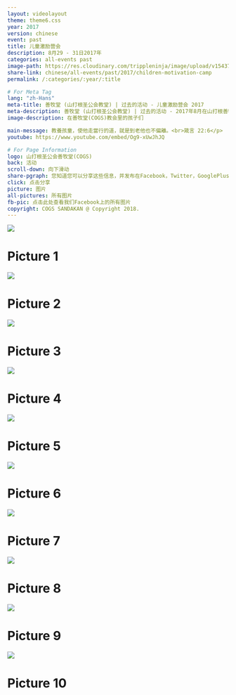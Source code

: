 ```yaml
---
layout: videolayout
theme: theme6.css
year: 2017
version: chinese
event: past
title: 儿童激励营会
description: 8月29 - 31日2017年
categories: all-events past
image-path: https://res.cloudinary.com/trippleninja/image/upload/v1543756391/COGS%20Children/ChildrenMotivationCamp1.jpg
share-link: chinese/all-events/past/2017/children-motivation-camp
permalink: /:categories/:year/:title

# For Meta Tag
lang: "zh-Hans"
meta-title: 善牧堂 (山打根圣公会教堂) | 过去的活动 - 儿童激励营会 2017
meta-description: 善牧堂 (山打根圣公会教堂) | 过去的活动 - 2017年8月在山打根善牧堂(COGS)举办的儿童激励营会
image-description: 在善牧堂(COGS)教会里的孩子们

main-message: 教養孩童，使他走當行的道，就是到老他也不偏離。<br>箴言 22:6</p>
youtube: https://www.youtube.com/embed/Og9-xUwJhJQ

# For Page Information
logo: 山打根圣公会善牧堂(COGS)
back: 活动
scroll-down: 向下滑动
share-pgraph: 您知道您可以分享这些信息，并发布在Facebook，Twitter，GooglePlus甚至Whatsapp组？只需点击下面的按钮，分享并邀请您的朋友/家人加入这个活动！
click: 点击分享
picture: 图片
all-pictures: 所有图片
fb-pic: 点击此处查看我们Facebook上的所有图片
copyright: COGS SANDAKAN @ Copyright 2018.
---
```


<div class="slide active"><img src="http://res.cloudinary.com/trippleninja/image/upload/v1507724449/Children%20Motivation%20Camp%2017/camp31.jpg">
    <div class="pic-container">
        <h1 class="slide-heading">
            Picture 1
        </h1>
    </div>
</div>
<div class="slide pic2"><img src="http://res.cloudinary.com/trippleninja/image/upload/v1507724422/Children%20Motivation%20Camp%2017/camp13.jpg">
    <div class="pic-container">
        <h1 class="slide-heading">
            Picture 2
        </h1>
    </div>
</div>
<div class="slide pic3"><img src="http://res.cloudinary.com/trippleninja/image/upload/v1507724417/Children%20Motivation%20Camp%2017/camp16.jpg">
    <div class="pic-container">
        <h1 class="slide-heading">
            Picture 3
        </h1>
    </div>
</div>
<div class="slide pic4"><img src="http://res.cloudinary.com/trippleninja/image/upload/v1507724419/Children%20Motivation%20Camp%2017/camp18.jpg">
    <div class="pic-container">
        <h1 class="slide-heading">
            Picture 4
        </h1>
    </div>
</div>
<div class="slide pic5"><img src="http://res.cloudinary.com/trippleninja/image/upload/v1507724445/Children%20Motivation%20Camp%2017/camp20.jpg">
    <div class="pic-container">
        <h1 class="slide-heading">
            Picture 5
        </h1>
    </div>
</div>
<div class="slide pic6"><img src="http://res.cloudinary.com/trippleninja/image/upload/v1507724428/Children%20Motivation%20Camp%2017/camp21.jpg">
    <div class="pic-container">
        <h1 class="slide-heading">
            Picture 6
        </h1>
    </div>
</div>
<div class="slide pic7"><img src="http://res.cloudinary.com/trippleninja/image/upload/v1507724446/Children%20Motivation%20Camp%2017/camp27.jpg">
    <div class="pic-container">
        <h1 class="slide-heading">
            Picture 7
        </h1>
    </div>
</div>
<div class="slide pic8"><img src="http://res.cloudinary.com/trippleninja/image/upload/v1507724458/Children%20Motivation%20Camp%2017/camp34.jpg">
    <div class="pic-container">
        <h1 class="slide-heading">
            Picture 8
        </h1>
    </div>
</div>
<div class="slide pic9"><img src="http://res.cloudinary.com/trippleninja/image/upload/v1507724460/Children%20Motivation%20Camp%2017/camp35.jpg">
    <div class="pic-container">
        <h1 class="slide-heading">
            Picture 9
        </h1>
    </div>
</div>
<div class="slide pic10"><img src="http://res.cloudinary.com/trippleninja/image/upload/v1507724395/Children%20Motivation%20Camp%2017/camp1.jpg">
    <div class="pic-container">
        <h1 class="slide-heading">
            Picture 10
        </h1>
    </div>
</div>
